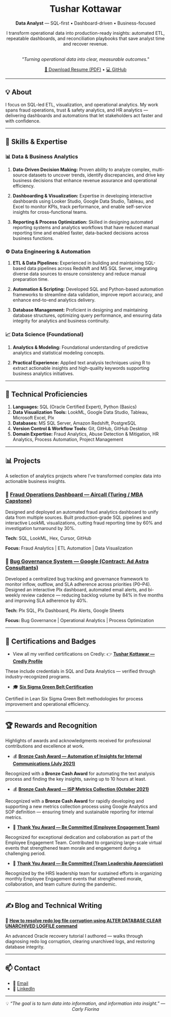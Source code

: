<h1 align="center">Tushar Kottawar</h1>
<p align="center"><b>Data Analyst</b> — SQL-first • Dashboard-driven • Business-focused</p>

<p align="center">
I transform operational data into production-ready insights: automated ETL, repeatable dashboards, and reconciliation playbooks that save analyst time and recover revenue.
</p>

<p align="center"><br><i>"Turning operational data into clear, measurable outcomes."</i></p>

<p align="center">
<a href="./Tushar_Kottawar_CV.pdf">📄 Download Resume (PDF)</a> • 
<a href="https://github.com/kottawartushar/tushar-kottawar-portfolio">💻 GitHub</a>
</p>

---

## 💡 About

I focus on SQL-led ETL, visualization, and operational analytics. My work spans fraud operations, trust & safety analytics, and HR analytics — delivering dashboards and automations that let stakeholders act faster and with confidence.

---

## 🧠 Skills & Expertise

### 📊 Data & Business Analytics

1. **Data-Driven Decision Making:** Proven ability to analyze complex, multi-source datasets to uncover trends, identify discrepancies, and drive key business decisions that enhance revenue assurance and operational efficiency.

2. **Dashboarding & Visualization:** Expertise in developing interactive dashboards using Looker Studio, Google Data Studio, Tableau, and Excel to monitor KPIs, track performance, and enable self-service insights for cross-functional teams.
 
3. **Reporting & Process Optimization:** Skilled in designing automated reporting systems and analytics workflows that have reduced manual reporting time and enabled faster, data-backed decisions across business functions.  

### ⚙️ Data Engineering & Automation

1. **ETL & Data Pipelines:** Experienced in building and maintaining SQL-based data pipelines across Redshift and MS SQL Server, integrating diverse data sources to ensure consistency and reduce manual preparation time.

2. **Automation & Scripting:** Developed SQL and Python-based automation frameworks to streamline data validation, improve report accuracy, and enhance end-to-end analytics delivery.

3. **Database Management:** Proficient in designing and maintaining database structures, optimizing query performance, and ensuring data integrity for analytics and business continuity.  

### 📈 Data Science (Foundational)

1. **Analytics & Modeling:** Foundational understanding of predictive analytics and statistical modeling concepts.

2. **Practical Experience:** Applied text analysis techniques using R to extract actionable insights and high-quality keywords supporting business analytics initiatives.

---

## 🧰 Technical Proficiencies

1. **Languages:** SQL (Oracle Certified Expert), Python (Basics)
2. **Data Visualization Tools:** LookML, Google Data Studio, Tableau, Microsoft Excel, Plx  
3. **Databases:** MS SQL Server, Amazon Redshift, PostgreSQL  
4. **Version Control & Workflow Tools:** Git, GitHub, GitHub Desktop 
5. **Domain Expertise:** Fraud Analytics, Abuse Detection & Mitigation, HR Analytics, Process Automation, Project Management

---

## 📊 Projects

A selection of analytics projects where I’ve transformed complex data into actionable business insights.

### 🧩 [Fraud Operations Dashboard — Aircall (Turing / MBA Capstone)](./projects/fraud_ops_dashboard.md)

Designed and deployed an automated fraud analytics dashboard to unify data from multiple sources.
Built production-grade SQL pipelines and interactive LookML visualizations, cutting fraud reporting time by 60% and investigation turnaround by 30%.

**Tech:** SQL, LookML, Hex, Cursor, GitHub

**Focus:** Fraud Analytics | ETL Automation | Data Visualization

### 🧩 [Bug Governance System — Google (Contract: Ad Astra Consultants)](./projects/bug_governance_system.md)

Developed a centralized bug tracking and governance framework to monitor inflow, outflow, and SLA adherence across priorities (P0–P4).
Designed an interactive Plx dashboard, automated email alerts, and bi-weekly review cadence — reducing backlog volume by 84% in five months and improving SLA adherence by 40%.

**Tech:** Plx SQL, Plx Dashboard, Plx Alerts, Google Sheets

**Focus:** Bug Governance | Operational Analytics | Process Optimization

---

## 🏅 Certifications and Badges

- View all my verified certifications on Credly:
👉 [**Tushar Kottawar — Credly Profile**](https://www.credly.com/users/tushar-kottawar)

These include credentials in SQL and Data Analytics — verified through industry-recognized programs.

- 🎓 [**Six Sigma Green Belt Certification**](./certifications/Certificate_of_Achievement_Six_Sigma_GB.pdf)

Certified in Lean Six Sigma Green Belt methodologies for process improvement and operational efficiency.

---

## 🏆 Rewards and Recognition

Highlights of awards and acknowledgments received for professional contributions and excellence at work.

- 💰 [**Bronze Cash Award — Automation of Insights for Internal Communications (July 2021)**](./rewards_and_recognitions/Bronze_award_GB_Project.pdf)

Recognized with a **Bronze Cash Award** for automating the text analysis process and finding the key insights, saving up to 10 hours at least.

- 💰 [**Bronze Cash Award — ISP Metrics Collection (October 2021)**](./rewards_and_recognitions/Bronze_award_ISP_metrics.pdf)

Recognized with a **Bronze Cash Award** for rapidly developing and supporting a new metrics collection process using Google Analytics and SOP definition — ensuring timely and sustainable reporting for internal metrics.

- 🌟 [**Thank You Award — Be Committed (Employee Engagement Team)**](./rewards_and_recognitions/EE_Kudos_Certificate.png)

Recognized for exceptional dedication and collaboration as part of the Employee Engagement Team. Contributed to organizing large-scale virtual events that strengthened team morale and engagement during a challenging period.

- 🌟 [**Thank You Award — Be Committed (Team Leadership Appreciation)**](./rewards_and_recognitions/EE_Kudos_Certificate_Team_Lead.png)

Recognized by the HRS leadership team for sustained efforts in organizing monthly Employee Engagement events that strengthened morale, collaboration, and team culture during the pandemic.

---

## ✍️ Blog and Technical Writing

📝 **[How to resolve redo log file corruption using ALTER DATABASE CLEAR UNARCHIVED LOGFILE command](https://blog.unisoftindia.org/2016/08/step-by-step-how-to-resolve-redo-log.html)**

An advanced Oracle recovery tutorial I authored — walks through diagnosing redo log corruption, clearing unarchived logs, and restoring database integrity.

---

## 📫 Contact

- 📧 [Email](mailto:kottawartushar084@gmail.com)  
- 💼 [LinkedIn](https://www.linkedin.com/in/tusharkottawar/)

---


<p align="center">💡 <i>“The goal is to turn data into information, and information into insight.” — Carly Fiorina</i></p>